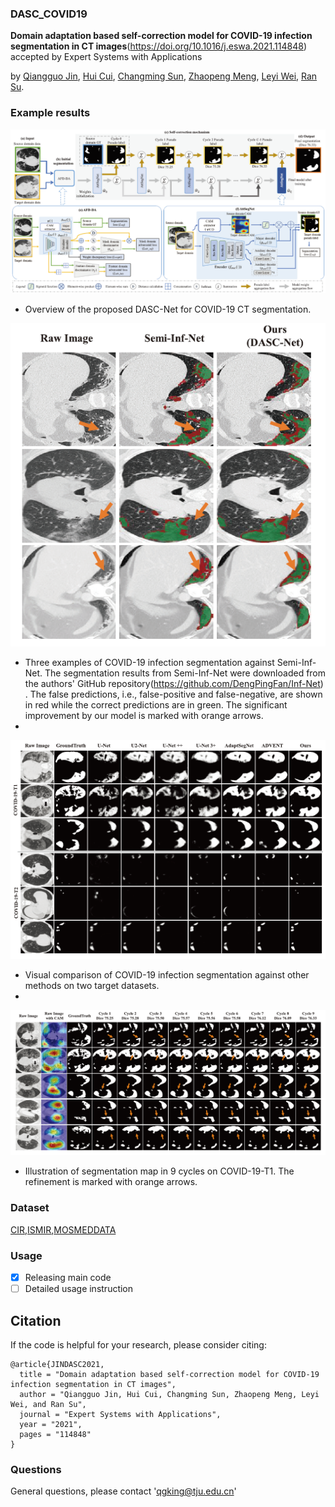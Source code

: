 ### DASC_COVID19

**Domain adaptation based self-correction model for COVID-19 infection segmentation in CT images**(https://doi.org/10.1016/j.eswa.2021.114848) accepted by Expert Systems with Applications

by [Qiangguo Jin](https://qgking.github.io/), [Hui Cui](https://hcui7511.github.io/), [Changming Sun](https://vision-cdc.csiro.au/changming.sun/), [Zhaopeng Meng](http://cic.tju.edu.cn/info/1170/2451.htm), [Leyi Wei](http://lab.malab.cn/~wly/), [Ran Su](http://www.escience.cn/people/suran/index.html). 

### Example results  
![](results/pipeline.png)
- Overview of the proposed DASC-Net for COVID-19 CT segmentation.

![](results/ThreeExamples.png)
- Three examples of COVID-19 infection segmentation against Semi-Inf-Net. The segmentation results from Semi-Inf-Net were downloaded
from the authors' GitHub repository(https://github.com/DengPingFan/Inf-Net) . The false predictions, i.e., false-positive and false-negative, are shown in red while the correct predictions are in green. The significant improvement by our model is marked with orange arrows.
- 
![](results/COVIDInf.png)
- Visual comparison of COVID-19 infection segmentation against other methods on two target datasets.
- 
![](results/CycleOut.png)
- Illustration of segmentation map in 9 cycles on COVID-19-T1. The refinement is marked with orange arrows.


### Dataset
[CIR](https://github.com/JunMa11/COVID-19-CT-Seg-Benchmark),[ISMIR](http://medicalsegmentation.com/covid19/),[MOSMEDDATA](https://mosmed.ai/datasets/covid19_1110)

### Usage

 - [x] Releasing main code
 - [ ] Detailed usage instruction

## Citation

If the code is helpful for your research, please consider citing:

  ```shell
  @article{JINDASC2021,
    title = "Domain adaptation based self-correction model for COVID-19 infection segmentation in CT images",
    author = "Qiangguo Jin, Hui Cui, Changming Sun, Zhaopeng Meng, Leyi Wei, and Ran Su",
    journal = "Expert Systems with Applications",
    year = "2021",
    pages = "114848"
  }

  ```


### Questions

General questions, please contact 'qgking@tju.edu.cn'
